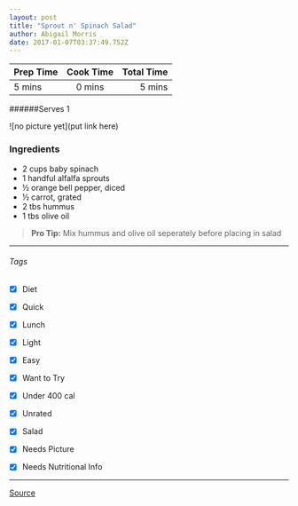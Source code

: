 ```yaml
---
layout: post
title: "Sprout n' Spinach Salad"
author: Abigail Morris
date: 2017-01-07T03:37:49.752Z
---
```


| Prep Time  | Cook Time    | Total Time  |
| ---------- |:------------:| -----------:|
| 5 mins    | 0 mins      | 5 mins     |


######Serves 1

![no picture yet](put link here)

### Ingredients

* 2 cups baby spinach
* 1 handful alfalfa sprouts
* ½ orange bell pepper, diced
* ½ carrot, grated
* 2 tbs hummus
* 1 tbs olive oil

> **Pro Tip:** Mix hummus and olive oil seperately before placing in salad

---

###### Tags
- [x] Diet
- [x] Quick
- [x] Lunch
- [x] Light
- [x] Easy
- [x] Want to Try
- [x] Under 400 cal
- [x] Unrated
- [x] Salad
- [x] Needs Picture
- [x] Needs Nutritional Info


---

[Source](http://greatist.com/health/35-quick-and-healthy-low-calorie-lunches)


